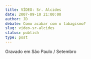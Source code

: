 ```yaml
---
title: VÍDEO: Sr. Alcides
date: 2007-09-10 21:00:00
author: JD
debate: Como acabar com o tabagismo?
slug: video-sr-alcides
status: publish 
type: post
---
```



Gravado em São Paulo / Setembro


